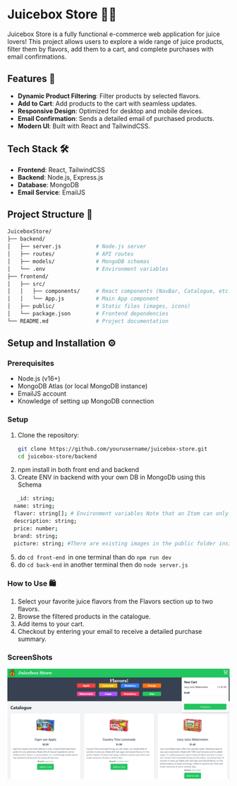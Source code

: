 # Juicebox Store 🧃🍎

Juicebox Store is a fully functional e-commerce web application for juice lovers! This project allows users to explore a wide range of juice products, filter them by flavors, add them to a cart, and complete purchases with email confirmations.

## Features 🚀

- **Dynamic Product Filtering**: Filter products by selected flavors.
- **Add to Cart**: Add products to the cart with seamless updates.
- **Responsive Design**: Optimized for desktop and mobile devices.
- **Email Confirmation**: Sends a detailed email of purchased products.
- **Modern UI**: Built with React and TailwindCSS.

## Tech Stack 🛠️

- **Frontend**: React, TailwindCSS
- **Backend**: Node.js, Express.js
- **Database**: MongoDB
- **Email Service**: EmailJS

## Project Structure 📁
```bash
JuiceboxStore/
├── backend/
│   ├── server.js           # Node.js server
│   ├── routes/             # API routes
│   ├── models/             # MongoDB schemas
│   └── .env                # Environment variables
├── frontend/
│   ├── src/
│   │   ├── components/     # React components (NavBar, Catalogue, etc.)
│   │   └── App.js          # Main App component
│   ├── public/             # Static files (images, icons)
│   └── package.json        # Frontend dependencies
└── README.md               # Project documentation
```
## Setup and Installation ⚙️

### Prerequisites

- Node.js (v16+)
- MongoDB Atlas (or local MongoDB instance)
- EmailJS account
- Knowledge of setting up MongoDB connection

### Setup

1. Clone the repository:
   ```bash
   git clone https://github.com/yourusername/juicebox-store.git
   cd juicebox-store/backend
   ```
2. npm install in both front end and backend
3. Create ENV in backend with your own DB in MongoDb using this Schema
```bash
   _id: string;
  name: string;
  flavor: string[]; # Environment variables Note that an Item can only have two flavors and it must be from the ones listed in the Categories 
  description: string;
  price: number;
  brand: string;
  picture: string; #There are existing images in the public folder inside front-end in where you can do imagename.png or add your own images for whatever Item you would like to add
```
5. do ```cd front-end ```in one terminal than do ```npm run dev```
6. do ``` cd back-end ``` in another terminal then do ```node server.js```

### How to Use 🛍️
   
1. Select your favorite juice flavors from the Flavors section up to two flavors.
2. Browse the filtered products in the catalogue.
3. Add items to your cart.
4. Checkout by entering your email to receive a detailed purchase summary.

### ScreenShots

![JbStore SS](./screenshots/ScreenshotJbstore.png)
